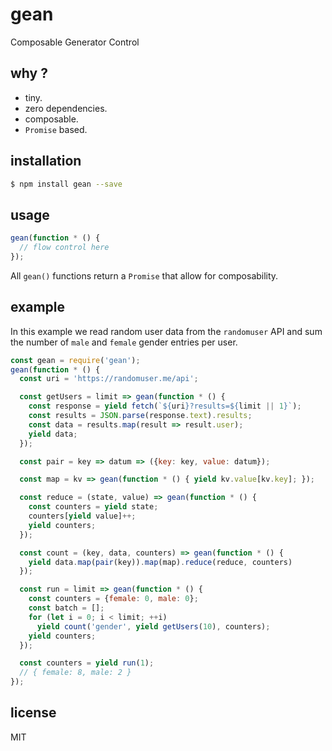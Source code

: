 gean
====

Composable Generator Control

## why ?

* tiny.
* zero dependencies.
* composable.
* `Promise` based.


## installation

```sh
$ npm install gean --save
```

## usage

```js
gean(function * () {
  // flow control here
});
```

All `gean()` functions return a `Promise` that allow for composability.

## example

In this example we read random user data from the `randomuser` API and
sum the number of `male` and `female` gender entries per user.

```js
const gean = require('gean');
gean(function * () {
  const uri = 'https://randomuser.me/api';

  const getUsers = limit => gean(function * () {
    const response = yield fetch(`${uri}?results=${limit || 1}`);
    const results = JSON.parse(response.text).results;
    const data = results.map(result => result.user);
    yield data;
  });

  const pair = key => datum => ({key: key, value: datum});

  const map = kv => gean(function * () { yield kv.value[kv.key]; });

  const reduce = (state, value) => gean(function * () {
    const counters = yield state;
    counters[yield value]++;
    yield counters;
  });

  const count = (key, data, counters) => gean(function * () {
    yield data.map(pair(key)).map(map).reduce(reduce, counters)
  });

  const run = limit => gean(function * () {
    const counters = {female: 0, male: 0};
    const batch = [];
    for (let i = 0; i < limit; ++i)
      yield count('gender', yield getUsers(10), counters);
    yield counters;
  });

  const counters = yield run(1);
  // { female: 8, male: 2 }
});
```

## license

MIT
